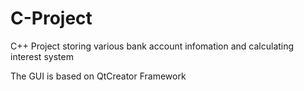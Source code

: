 # C-Project
C++ Project storing various bank account infomation and calculating interest system

The GUI is based on QtCreator Framework
